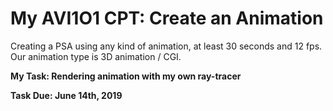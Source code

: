 # My AVI1O1 CPT: Create an Animation
Creating a PSA using any kind of animation, at least 30 seconds and 12 fps. Our animation type is 3D animation / CGI. 

**My Task: Rendering animation with my own ray-tracer**

**Task Due: June 14th, 2019**
